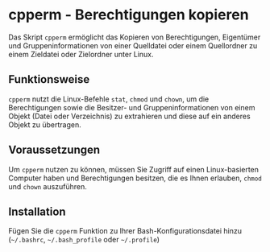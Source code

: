 # cpperm - Berechtigungen kopieren

Das Skript `cpperm` ermöglicht das Kopieren von Berechtigungen, Eigentümer und Gruppeninformationen von einer Quelldatei oder einem Quellordner zu einem Zieldatei oder Zielordner unter Linux.

## Funktionsweise

`cpperm` nutzt die Linux-Befehle `stat`, `chmod` und `chown`, um die Berechtigungen sowie die Besitzer- und Gruppeninformationen von einem Objekt (Datei oder Verzeichnis) zu extrahieren und diese auf ein anderes Objekt zu übertragen.

## Voraussetzungen

Um `cpperm` nutzen zu können, müssen Sie Zugriff auf einen Linux-basierten Computer haben und Berechtigungen besitzen, die es Ihnen erlauben, `chmod` und `chown` auszuführen.

## Installation

Fügen Sie die `cpperm` Funktion zu Ihrer Bash-Konfigurationsdatei hinzu (`~/.bashrc`, `~/.bash_profile` oder `~/.profile`)
